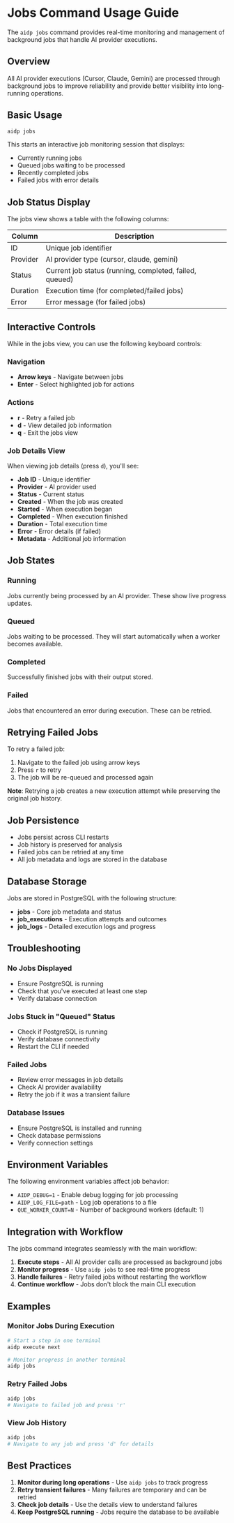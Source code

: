 # Jobs Command Usage Guide

The `aidp jobs` command provides real-time monitoring and management of background jobs that handle AI provider executions.

## Overview

All AI provider executions (Cursor, Claude, Gemini) are processed through background jobs to improve reliability and provide better visibility into long-running operations.

## Basic Usage

```bash
aidp jobs
```

This starts an interactive job monitoring session that displays:

- Currently running jobs
- Queued jobs waiting to be processed
- Recently completed jobs
- Failed jobs with error details

## Job Status Display

The jobs view shows a table with the following columns:

| Column | Description |
|--------|-------------|
| ID | Unique job identifier |
| Provider | AI provider type (cursor, claude, gemini) |
| Status | Current job status (running, completed, failed, queued) |
| Duration | Execution time (for completed/failed jobs) |
| Error | Error message (for failed jobs) |

## Interactive Controls

While in the jobs view, you can use the following keyboard controls:

### Navigation

- **Arrow keys** - Navigate between jobs
- **Enter** - Select highlighted job for actions

### Actions

- **r** - Retry a failed job
- **d** - View detailed job information
- **q** - Exit the jobs view

### Job Details View

When viewing job details (press `d`), you'll see:

- **Job ID** - Unique identifier
- **Provider** - AI provider used
- **Status** - Current status
- **Created** - When the job was created
- **Started** - When execution began
- **Completed** - When execution finished
- **Duration** - Total execution time
- **Error** - Error details (if failed)
- **Metadata** - Additional job information

## Job States

### Running

Jobs currently being processed by an AI provider. These show live progress updates.

### Queued

Jobs waiting to be processed. They will start automatically when a worker becomes available.

### Completed

Successfully finished jobs with their output stored.

### Failed

Jobs that encountered an error during execution. These can be retried.

## Retrying Failed Jobs

To retry a failed job:

1. Navigate to the failed job using arrow keys
2. Press `r` to retry
3. The job will be re-queued and processed again

**Note**: Retrying a job creates a new execution attempt while preserving the original job history.

## Job Persistence

- Jobs persist across CLI restarts
- Job history is preserved for analysis
- Failed jobs can be retried at any time
- All job metadata and logs are stored in the database

## Database Storage

Jobs are stored in PostgreSQL with the following structure:

- **jobs** - Core job metadata and status
- **job_executions** - Execution attempts and outcomes
- **job_logs** - Detailed execution logs and progress

## Troubleshooting

### No Jobs Displayed

- Ensure PostgreSQL is running
- Check that you've executed at least one step
- Verify database connection

### Jobs Stuck in "Queued" Status

- Check if PostgreSQL is running
- Verify database connectivity
- Restart the CLI if needed

### Failed Jobs

- Review error messages in job details
- Check AI provider availability
- Retry the job if it was a transient failure

### Database Issues

- Ensure PostgreSQL is installed and running
- Check database permissions
- Verify connection settings

## Environment Variables

The following environment variables affect job behavior:

- `AIDP_DEBUG=1` - Enable debug logging for job processing
- `AIDP_LOG_FILE=path` - Log job operations to a file
- `QUE_WORKER_COUNT=N` - Number of background workers (default: 1)

## Integration with Workflow

The jobs command integrates seamlessly with the main workflow:

1. **Execute steps** - All AI provider calls are processed as background jobs
2. **Monitor progress** - Use `aidp jobs` to see real-time progress
3. **Handle failures** - Retry failed jobs without restarting the workflow
4. **Continue workflow** - Jobs don't block the main CLI execution

## Examples

### Monitor Jobs During Execution

```bash
# Start a step in one terminal
aidp execute next

# Monitor progress in another terminal
aidp jobs
```

### Retry Failed Jobs

```bash
aidp jobs
# Navigate to failed job and press 'r'
```

### View Job History

```bash
aidp jobs
# Navigate to any job and press 'd' for details
```

## Best Practices

1. **Monitor during long operations** - Use `aidp jobs` to track progress
2. **Retry transient failures** - Many failures are temporary and can be retried
3. **Check job details** - Use the details view to understand failures
4. **Keep PostgreSQL running** - Jobs require the database to be available
